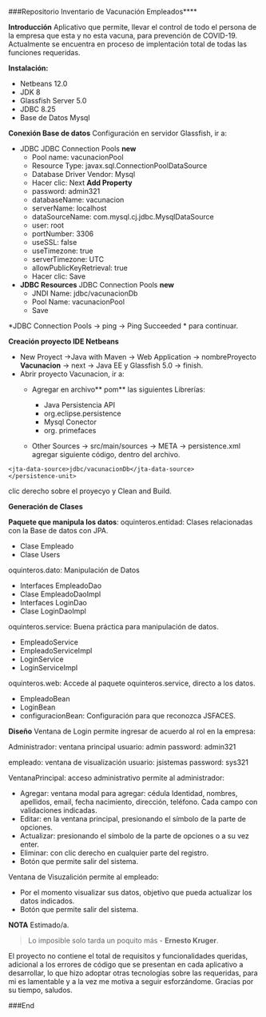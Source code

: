 ###Repositorio Inventario de Vacunación Empleados****

**Introducción**
Aplicativo que permite, llevar el control de todo el persona de la empresa que esta y no esta vacuna, para  prevención de COVID-19. Actualmente se encuentra  en proceso de implentación total de todas las funciones requeridas.

**Instalación:**
- Netbeans 12.0
- JDK 8
- Glassfish Server 5.0
- JDBC 8.25
- Base de Datos Mysql

**Conexión Base de datos**
Configuración en servidor Glassfish, ir a:
- JDBC 
	 JDBC Connection Pools
	**new**
	- Pool name: vacunacionPool
	- Resource Type: javax.sql.ConnectionPoolDataSource
	- Database Driver Vendor: Mysql
	- Hacer clic: Next
	**Add Property**
	- password: admin321
	- databaseName: vacunacion
	- serverName: localhost
	- dataSourceName: com.mysql.cj.jdbc.MysqlDataSource
	- user: root
	- portNumber: 3306
	- useSSL: false
	- useTimezone: true
	- serverTimezone: UTC
	- allowPublicKeyRetrieval: true
	- Hacer clic: Save
- **JDBC Resources** 
JDBC Connection Pools
	**new**
	- JNDI Name: jdbc/vacunacionDb
	- Pool Name: vacunacionPool
	- Save

*JDBC Connection Pools -> ping -> Ping Succeeded * para continuar.

**Creación proyecto IDE Netbeans**
- New Proyect ->Java with Maven -> Web Application -> nombreProyecto **Vacunacion** -> next -> Java EE y Glassfish 5.0  -> finish.
- Abrir proyecto Vacunacion, ir a:
	- Agregar en archivo** pom** las siguientes Librerías:
		- Java Persistencia API
		- org.eclipse.persistence
		- Mysql Conector
		- org. primefaces 
		
	- Other Sources -> src/main/sources -> META -> persistence.xml agregar siguiente código, dentro del archivo. 

<persistence-unit name="inventarioPU" transaction-type="JTA">
        
    <jta-data-source>jdbc/vacunacionDb</jta-data-source>
    </persistence-unit>
clic derecho sobre el proyecyo y Clean and Build.

**Generación de Clases**

**Paquete que manipula los datos**:
oquinteros.entidad:  Clases relacionadas con la Base de datos con JPA.
- Clase Empleado
- Clase Users

oquinteros.dato: Manipulación de Datos
- Interfaces EmpleadoDao
- Clase EmpleadoDaoImpl
- Interfaces LoginDao
- Clase LoginDaoImpl

oquinteros.service: Buena práctica para manipulación de datos.
- EmpleadoService
- EmpleadoServiceImpl
- LoginService
- LoginServiceImpl

oquinteros.web: Accede al paquete oquinteros.service,  directo a los datos.
- EmpleadoBean
- LoginBean
- configuracionBean: Configuración para que reconozca JSFACES. 

**Diseño**
Ventana de Login
permite ingresar de acuerdo al rol en la empresa:

Administrador: ventana principal
usuario: admin
password: admin321

empleado: ventana de visualización
usuario: jsistemas
password: sys321

VentanaPrincipal: acceso administrativo
permite al administrador:
- Agregar: ventana modal para agregar: cédula Identidad, nombres, apellidos, email,  fecha nacimiento, dirección, teléfono. Cada campo con validaciones indicadas.
- Editar:  en la ventana principal, presionando el símbolo de la parte de opciones.
- Actualizar: presionando el símbolo de la parte de opciones o a su vez enter.
- Eliminar: con clic derecho en cualquier parte del registro.
- Botón que permite salir del sistema.

Ventana de Visuzalición
permite al empleado:
- Por el momento visualizar sus datos, objetivo que pueda actualizar los datos indicados.
- Botón que permite salir del sistema.

**NOTA**
Estimado/a.
> Lo imposible solo tarda un poquito más - **Ernesto Kruger**.

El proyecto no contiene el total de requisitos y funcionalidades queridas, adicional a los errores de código que se presentan en cada aplicativo a desarrollar,  lo que hizo  adoptar otras tecnologías sobre las requeridas,  para mi es lamentable y a la vez me motiva a seguir  esforzándome. Gracias por su tiempo, saludos.


###End
